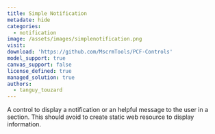 ```yaml
---
title: Simple Notification
metadate: hide
categories:
  - notification
image: /assets/images/simplenotification.png
visit: 
download: 'https://github.com/MscrmTools/PCF-Controls'
model_support: true
canvas_support: false
license_defined: true
managed_solution: true
authors:
  - tanguy_touzard
---
```

A control to display a notification or an helpful message to the user in a section. This should avoid to create static web resource to display information.
